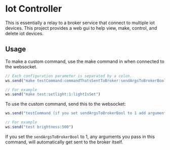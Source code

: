 # Iot Controller
This is essentially a relay to a broker service that connect to multiple iot devices. This project provides a web gui to help view, make, control, and delete iot devices.
## Usage
To make a custom command, use the make command in when connected to the websocket.
```javascript
// Each configuration parameter is separated by a colon.
ws.send("make testCommand:commandThatsSentToBroker:sendArgsToBrokerBool:callback");

// For example
ws.send("make test:setlight:1:lightIsSet")
```

To use the custom command, send this to the websocket:

```javascript
ws.send("testCommand (if you set sendArgsToBrokerBool to 1 add arguments here.)");

// For example
ws.send("test brightness:500")
```

If you set the ```sendArgsToBrokerBool``` to 1, any arguments you pass in this command, will automatically get sent to the broker itself.
